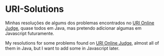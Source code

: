 # URI-Solutions

Minhas resoluções de algums dos problemas encontrados no [URI Online Judge](https://www.urionlinejudge.com.br/judge), quase todos em Java, mas pretendo adicionar algumas em Javascript futuramente.

My resolutions for some problems found on [URI Online Judge](https://www.urionlinejudge.com.br/judge), almost all of them in Java, but I want to add some in Javascript later.
